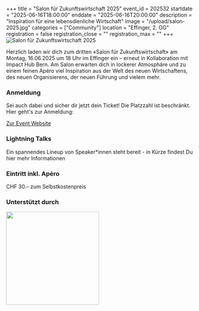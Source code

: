 +++
title = "Salon für Zukunftswirtschaft 2025"
event_id = 202532
startdate = "2025-06-16T18:00:00"
enddate = "2025-06-16T20:00:00"
description = "Inspiration für eine lebensdienliche Wirtschaft"
image = "/upload/salon-2025.jpg"
categories = ["Community"]
location = "Effinger, 2. OG"
registration = false
registration_close = ""
registration_max = ""
+++
![Salon für Zukunftswirtschaft 2025](/upload/salon-2025.jpg)
       
Herzlich laden wir dich zum dritten «Salon für Zukunftswirtschaft» am Montag, 16.06.2025 um 18 Uhr im Effinger ein – erneut in Kollaboration mit Impact Hub Bern. Am Salon erwarten dich in lockerer Atmosphäre und zu einem feinen Apéro viel Inspiration aus der Welt des neuen Wirtschaftens, des neuen Organisierens, der neuen Führung und vielem mehr. 


### Anmeldung

Sei auch dabei und sicher dir jetzt dein Ticket! Die Platzzahl ist beschränkt. Hier geht's zur Anmeldung:

<a href="https://www.salon-zukunft.ch/" class="btn btn-mod btn-large">Zur Event Website</a>

### Lightning Talks

Ein spannendes Lineup von Speaker*innen steht bereit - in Kürze findest Du hier mehr Informationen

### Eintritt inkl. Apéro

CHF 30.– zum Selbstkostenpreis

### Unterstützt durch

<img src="/images/logo-Standortfoerderung-Bern-gray.png" width="250px"></a>
